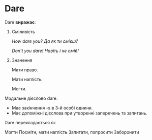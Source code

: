 # Dare

<p><span class="p2">Dare</span> <b>виражає</b>:</p>

<ol>
<li><span class="p1">Смiливiсть</span></li>
<p><i>How dare you? Да як ти смiєш?</i></p>
<p><i>Don’t you dare! Навiть i не смiй!</i></p>
<li><span class="p1">Значення</span></li>
<p>Мати право.</p>
<p>Мати наглiсть.</p>
<p>Могти.</p>
</ol>

<p>Модальне дiєслово <span class="p2">dare</span>:</p>

<ul>
<li>Має закiнчення -s в 3-й особi однини.</li>
<li>Має допомiжнi дiєслова при утвореннi заперечень та запитань.</li>
</ul>


<quiz correctLabel="correct" incorrectLabel="incorrect" checkLabel="check">
 <question multiple>
 <p>Dare перекладається як</p>
 <answer>Могти</answer>
 <answer correct>Посміти, мати наглість</answer>
 <answer>Запитати, попросити</answer>
 <answer>Заборонити</answer>
 </question>
 </quiz>